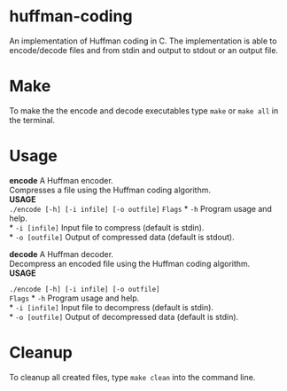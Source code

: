 # huffman-coding
An implementation of Huffman coding in C. The implementation is able to encode/decode files and from stdin and output to stdout or an output file. 

# Make
To make the the encode and decode executables type `make` or `make all` in the terminal.

# Usage
**encode**
A Huffman encoder.  
Compresses a file using the Huffman coding algorithm.  
**USAGE**  
`./encode [-h] [-i infile] [-o outfile]`
`Flags`
    * `-h` Program usage and help.  
    * `-i [infile]` Input file to compress (default is stdin).  
    * `-o [outfile]` Output of compressed data (default is stdout).

**decode**
A Huffman decoder.  
Decompress an encoded file using the Huffman coding algorithm.  
**USAGE**  

`./encode [-h] [-i infile] [-o outfile]`  
`Flags`
    * `-h` Program usage and help.  
    * `-i [infile]` Input file to decompress (default is stdin).  
    * `-o [outfile]` Output of decompressed data (default is stdin).  
  
# Cleanup
To cleanup all created files, type `make clean` into the command line.
